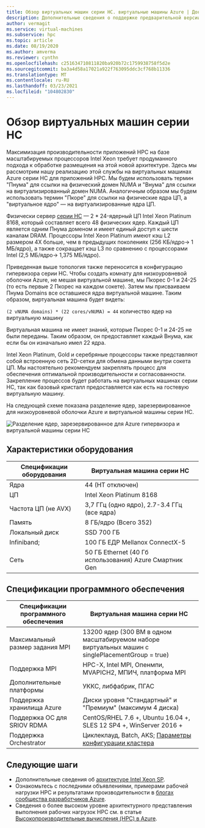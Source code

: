 ```yaml
---
title: Обзор виртуальных машин серии HC. виртуальные машины Azure | Документация Майкрософт
description: Дополнительные сведения о поддержке предварительной версии для виртуальной машины серии HC в Azure.
author: vermagit
ms.service: virtual-machines
ms.subservice: hpc
ms.topic: article
ms.date: 08/19/2020
ms.author: amverma
ms.reviewer: cynthn
ms.openlocfilehash: c251634710811820ba920b72c1759938758f5d2e
ms.sourcegitcommit: ba3a4d58a17021a922f763095ddc3cf768b11336
ms.translationtype: MT
ms.contentlocale: ru-RU
ms.lasthandoff: 03/23/2021
ms.locfileid: "104802830"
---
```

# <a name="hc-series-virtual-machine-overview"></a>Обзор виртуальных машин серии HC

Максимизация производительности приложений HPC на базе масштабируемых процессоров Intel Xeon требует продуманного подхода к обработке размещения на этой новой архитектуре. Здесь мы рассмотрим нашу реализацию этой службы на виртуальных машинах Azure серии HC для приложений HPC. Мы будем использовать термин "Пнума" для ссылки на физический домен NUMA и "Внума" для ссылки на виртуализированный домен NUMA. Аналогичным образом мы будем использовать термин "Пкоре" для ссылки на физические ядра ЦП, а "виртуальное ядро" — на виртуализированные ядра ЦП.

Физически сервер [серии HC](../../hc-series.md) — 2 * 24-ядерный ЦП Intel Xeon Platinum 8168, который составляет всего 48 физических ядер. Каждый ЦП является одним Пнума доменом и имеет единый доступ к шести каналам DRAM. Процессоры Intel Xeon Platinum имеют кэш L2 размером 4X больше, чем в предыдущих поколениях (256 КБ/ядро-> 1 МБ/ядро), а также сокращает кэш L3 по сравнению с процессорами Intel (2,5 МБ/ядро-> 1,375 МБ/ядро).

Приведенная выше топология также переносится в конфигурацию гипервизора серии HC. Чтобы создать комнату для низкоуровневой оболочки Azure, не мешая виртуальной машине, мы Пкорес 0-1 и 24-25 (то есть первые 2 Пкорес на каждом сокете). Затем мы присваиваем Пнума Domains все оставшиеся ядра виртуальной машине. Таким образом, виртуальная машина будет видеть:

`(2 vNUMA domains) * (22 cores/vNUMA) = 44` количество ядер на виртуальную машину

Виртуальная машина не имеет знаний, которые Пкорес 0-1 и 24-25 не были переданы. Таким образом, он предоставляет каждый Внума, как если бы он изначально имел 22 ядра.

Intel Xeon Platinum, Gold и серебряные процессоры также представляют собой встроенную сеть 2D-сетки для обмена данными внутри сокета ЦП. Мы настоятельно рекомендуем закреплять процесс для обеспечения оптимальной производительности и согласованности. Закрепление процессов будет работать на виртуальных машинах серии HC, так как базовый кристалл предоставляется как есть на гостевую виртуальную машину.

На следующей схеме показана разделение ядер, зарезервированное для низкоуровневой оболочки Azure и виртуальной машины серии HC.

![Разделение ядер, зарезервированное для Azure гипервизора и виртуальной машины серии HC](./media/architecture/hc-segregation-cores.png)

## <a name="hardware-specifications"></a>Характеристики оборудования

| Спецификации оборудования          | Виртуальная машина серии HC                     |
|----------------------------------|----------------------------------|
| Ядра                            | 44 (HT отключен)                 |
| ЦП                              | Intel Xeon Platinum 8168         |
| Частота ЦП (не AVX)          | 3,7 ГГц (одно ядро), 2.7-3.4 ГГц (все ядра) |
| Память                           | 8 ГБ/ядро (Всего 352)            |
| Локальный диск                       | SSD 700 ГБ                       |
| Infiniband;                       | 100 ГБ ЕДР Mellanox ConnectX-5   |
| Сеть                          | 50 ГБ Ethernet (40 Гб использования) Azure Смартник Gen    |

## <a name="software-specifications"></a>Спецификации программного обеспечения

| Спецификации программного обеспечения     |Виртуальная машина серии HC           |
|-----------------------------|-----------------------|
| Максимальный размер задания MPI            | 13200 ядер (300 ВМ в одном масштабируемом наборе виртуальных машин с singlePlacementGroup = true)  |
| Поддержка MPI                 | HPC-X, Intel MPI, Опенмпи, MVAPICH2, МПИЧ, платформа MPI  |
| Дополнительные платформы       | УККС, либфабрик, ПГАС |
| Поддержка хранилища Azure       | Диски уровня "Стандартный" и "Премиум" (максимум 4 диска) |
| Поддержка ОС для SRIOV RDMA   | CentOS/RHEL 7.6 +, Ubuntu 16.04 +, SLES 12 SP4 +, WinServer 2016 +  |
| Поддержка Orchestrator        | Циклеклауд, Batch, AKS; [Параметры конфигурации кластера](../../sizes-hpc.md#cluster-configuration-options)  |

## <a name="next-steps"></a>Следующие шаги

- Дополнительные сведения об [архитектуре Intel Xeon SP](https://software.intel.com/content/www/us/en/develop/articles/intel-xeon-processor-scalable-family-technical-overview.html).
- Ознакомьтесь с последними объявлениями, примерами рабочей нагрузки HPC и результатами производительности в [блогах сообщества разработчиков Azure](https://techcommunity.microsoft.com/t5/azure-compute/bg-p/AzureCompute).
- Сведения о более высоком уровне архитектурного представления выполнения рабочих нагрузок HPC см. в статье [Высокопроизводительные вычисления (HPC) в Azure](/azure/architecture/topics/high-performance-computing/).
